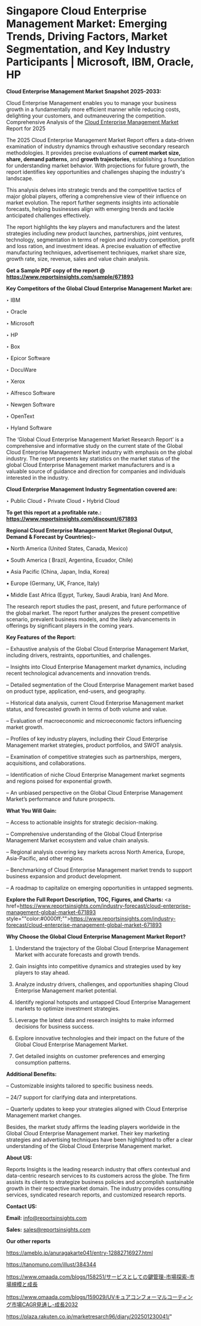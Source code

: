 # Singapore Cloud Enterprise Management Market: Emerging Trends, Driving Factors, Market Segmentation, and Key Industry Participants | Microsoft, IBM, Oracle, HP

<strong>Cloud Enterprise Management Market Snapshot 2025-2033:</strong>

Cloud Enterprise Management enables you to manage your business growth in a fundamentally more efficient manner while reducing costs, delighting your customers, and outmaneuvering the competition. Comprehensive Analysis of the <a href=https://www.reportsinsights.com/sample/671893>Cloud Enterprise Management Market</a> Report for 2025

The 2025 Cloud Enterprise Management Market Report offers a data-driven examination of industry dynamics through exhaustive secondary research methodologies. It provides precise evaluations of <strong>current market size, share, demand patterns</strong>, and <strong>growth trajectories</strong>, establishing a foundation for understanding market behavior. With projections for future growth, the report identifies key opportunities and challenges shaping the industry's landscape.

This analysis delves into strategic trends and the competitive tactics of major global players, offering a comprehensive view of their influence on market evolution. The report further segments insights into actionable forecasts, helping businesses align with emerging trends and tackle anticipated challenges effectively.

The report highlights the key players and manufacturers and the latest strategies including new product launches, partnerships, joint ventures, technology, segmentation in terms of region and industry competition, profit and loss ration, and investment ideas. A precise evaluation of effective manufacturing techniques, advertisement techniques, market share size, growth rate, size, revenue, sales and value chain analysis.

<strong>Get a Sample PDF copy of the report @ <a href=https://www.reportsinsights.com/sample/671893 style=color:#0000ff;>https://www.reportsinsights.com/sample/671893</a></strong>

<strong>Key Competitors of the Global Cloud Enterprise Management Market are:</strong>

‣ IBM

‣ Oracle

‣ Microsoft

‣ HP

‣ Box

‣ Epicor Software

‣ DocuWare

‣ Xerox

‣ Alfresco Software

‣ Newgen Software

‣ OpenText

‣ Hyland Software

The ‘Global Cloud Enterprise Management Market Research Report’ is a comprehensive and informative study on the current state of the Global Cloud Enterprise Management Market industry with emphasis on the global industry. The report presents key statistics on the market status of the global Cloud Enterprise Management market manufacturers and is a valuable source of guidance and direction for companies and individuals interested in the industry.

<strong>Cloud Enterprise Management Industry Segmentation covered are:</strong>

‣ Public Cloud
‣ Private Cloud
‣ Hybrid Cloud

<strong>To get this report at a profitable rate.: <a href=https://www.reportsinsights.com/discount/671893 style=color:#0000ff;>https://www.reportsinsights.com/discount/671893</a></strong>

<strong>Regional Cloud Enterprise Management Market (Regional Output, Demand &amp; Forecast by Countries):-</strong>

• North America (United States, Canada, Mexico)

• South America ( Brazil, Argentina, Ecuador, Chile)

• Asia Pacific (China, Japan, India, Korea)

• Europe (Germany, UK, France, Italy)

• Middle East Africa (Egypt, Turkey, Saudi Arabia, Iran) And More.

The research report studies the past, present, and future performance of the global market. The report further analyzes the present competitive scenario, prevalent business models, and the likely advancements in offerings by significant players in the coming years.

<strong>Key Features of the Report:</strong>

– Exhaustive analysis of the Global Cloud Enterprise Management Market, including drivers, restraints, opportunities, and challenges.

– Insights into Cloud Enterprise Management market dynamics, including recent technological advancements and innovation trends.

– Detailed segmentation of the Cloud Enterprise Management market based on product type, application, end-users, and geography.

– Historical data analysis, current Cloud Enterprise Management market status, and forecasted growth in terms of both volume and value.

– Evaluation of macroeconomic and microeconomic factors influencing market growth.

– Profiles of key industry players, including their Cloud Enterprise Management market strategies, product portfolios, and SWOT analysis.

– Examination of competitive strategies such as partnerships, mergers, acquisitions, and collaborations.

– Identification of niche Cloud Enterprise Management market segments and regions poised for exponential growth.

– An unbiased perspective on the Global Cloud Enterprise Management Market’s performance and future prospects.

<strong>What You Will Gain:</strong>

– Access to actionable insights for strategic decision-making.

– Comprehensive understanding of the Global Cloud Enterprise Management Market ecosystem and value chain analysis.

– Regional analysis covering key markets across North America, Europe, Asia-Pacific, and other regions.

– Benchmarking of Cloud Enterprise Management market trends to support business expansion and product development.

– A roadmap to capitalize on emerging opportunities in untapped segments.

<strong>Explore the Full Report Description, TOC, Figures, and Charts:</strong>
<a href=https://www.reportsinsights.com/industry-forecast/cloud-enterprise-management-global-market-671893 style=""color:#0000ff;"">https://www.reportsinsights.com/industry-forecast/cloud-enterprise-management-global-market-671893</a>

<strong>Why Choose the Global Cloud Enterprise Management Market Report?</strong>

1. Understand the trajectory of the Global Cloud Enterprise Management Market with accurate forecasts and growth trends.

2. Gain insights into competitive dynamics and strategies used by key players to stay ahead.

3. Analyze industry drivers, challenges, and opportunities shaping Cloud Enterprise Management market potential.

4. Identify regional hotspots and untapped Cloud Enterprise Management markets to optimize investment strategies.

5. Leverage the latest data and research insights to make informed decisions for business success.

6. Explore innovative technologies and their impact on the future of the Global Cloud Enterprise Management Market.

7. Get detailed insights on customer preferences and emerging consumption patterns.

<strong>Additional Benefits:</strong>

– Customizable insights tailored to specific business needs.

– 24/7 support for clarifying data and interpretations.

– Quarterly updates to keep your strategies aligned with Cloud Enterprise Management market changes.

Besides, the market study affirms the leading players worldwide in the Global Cloud Enterprise Management market. Their key marketing strategies and advertising techniques have been highlighted to offer a clear understanding of the Global Cloud Enterprise Management market.

<strong><strong>About US</strong>:</strong>

Reports Insights is the leading research industry that offers contextual and data-centric research services to its customers across the globe. The firm assists its clients to strategize business policies and accomplish sustainable growth in their respective market domain. The industry provides consulting services, syndicated research reports, and customized research reports.

<strong>Contact US:</strong>

<p class=><b>Email:</b> <a href=mailto:info@reportsinsights.com>info@reportsinsights.com</a></p>
<p class=><b>Sales:</b> <a href=mailto:sales@reportsinsights.com>sales@reportsinsights.com</a></p>

<strong>Our other reports</strong>

<a href=https://ameblo.jp/anuragakarte041/entry-12882716927.html>https://ameblo.jp/anuragakarte041/entry-12882716927.html</a>

<a href=https://tanomuno.com/illust/384344>https://tanomuno.com/illust/384344</a>

<a href=https://www.omaada.com/blogs/158251/サービスとしての鍵管理-市場探索-市場規模と成長>https://www.omaada.com/blogs/158251/サービスとしての鍵管理-市場探索-市場規模と成長</a>

<a href=https://www.omaada.com/blogs/159029/UVキュアコンフォーマルコーティング市場CAGR見通し-成長2032>https://www.omaada.com/blogs/159029/UVキュアコンフォーマルコーティング市場CAGR見通し-成長2032</a>

<a href=https://plaza.rakuten.co.jp/marketresarch96/diary/202501230041/>https://plaza.rakuten.co.jp/marketresarch96/diary/202501230041/</a>"
